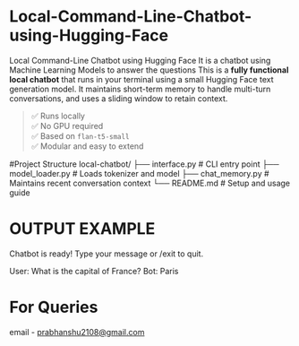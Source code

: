 # Local-Command-Line-Chatbot-using-Hugging-Face
Local Command-Line Chatbot using Hugging  Face It is a chatbot using Machine Learning Models to answer the questions
This is a **fully functional local chatbot** that runs in your terminal using a small Hugging Face text generation model. It maintains short-term memory to handle multi-turn conversations, and uses a sliding window to retain context.

> ✅ Runs locally  
> ✅ No GPU required  
> ✅ Based on `flan-t5-small`  
> ✅ Modular and easy to extend


#Project Structure
local-chatbot/
├── interface.py # CLI entry point
├── model_loader.py # Loads tokenizer and model
├── chat_memory.py # Maintains recent conversation context
└── README.md # Setup and usage guide

# OUTPUT EXAMPLE
Chatbot is ready! Type your message or /exit to quit.

User: What is the capital of France?
Bot: Paris

# For Queries 
email - prabhanshu2108@gmail.com
